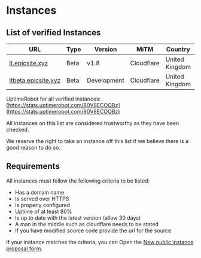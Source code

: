 # Instances

## List of verified Instances

|URL|Type|Version|MiTM|Country|Hosted By|Source|
|---|---|---|---|---|---|---|
|[lt.epicsite.xyz](//lt.epicsite.xyz)|Beta|v1.8|Cloudflare|United Kingdom|GoldDominik893|Unmodified|
|[ltbeta.epicsite.xyz](//ltbeta.epicsite.xyz)|Beta|Development|Cloudflare|United Kingdom|GoldDominik893|Unmodified|

UptimeRobot for all verified instances: [https://stats.uptimerobot.com/80V8ECOQBz](https://stats.uptimerobot.com/80V8ECOQBz)

All instances on this list are considered trustworthy as they have been checked.

We reserve the right to take an instance off this list if we believe there is a good reason to do so.

## Requirements

All instances must follow the following criteria to be listed:

- Has a domain name
- Is served over HTTPS
- Is properly configured
- Uptime of at least 80%
- Is up to date with the latest version (allow 30 days)
- A man in the middle such as cloudflare needs to be stated
- If you have modified source code provide the url for the source

If your instance matches the criteria, you can Open the [New public instance proposal form](//github.com/GoldDominik893/liberatube/issues/new?assignees=GoldDominik893&labels=&projects=&template=new_instance.yaml&title=%5BNew+instance%5D+%3Cinstance+name%3E).
